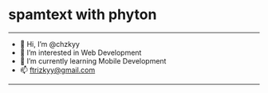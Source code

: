 # spamtext with phyton

- ----------------------------------------------------------
- 👋 Hi, I’m @chzkyy
- 👀 I’m interested in Web Development
- 🌱 I’m currently learning Mobile Development
- 📫 ftrizkyy@gmail.com
- ----------------------------------------------------------
